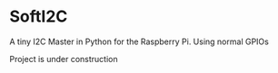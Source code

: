 # SoftI2C
A tiny I2C Master in Python for the Raspberry Pi.
Using normal GPIOs

Project is under construction
